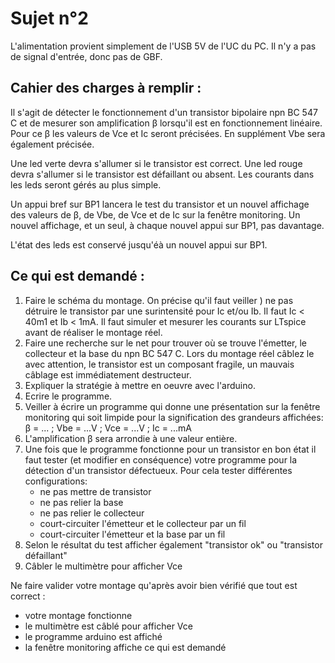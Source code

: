 # Sujet n°2

L'alimentation provient simplement de l'USB 5V de l'UC du PC.
Il n'y a pas de signal d'entrée, donc pas de GBF.

## Cahier des charges à remplir :

Il s'agit de détecter le fonctionnement d'un transistor bipolaire npn BC 547 C et de mesurer son amplification β lorsqu'il est en fonctionnement linéaire. Pour ce β les valeurs de Vce et Ic seront précisées. En supplément Vbe sera également précisée.

Une led verte devra s'allumer si le transistor est correct.
Une led rouge devra s'allumer si le transistor est défaillant ou absent.
Les courants dans les leds seront gérés au plus simple.

Un appui bref sur BP1 lancera le test du transistor et un nouvel affichage des valeurs de β, de Vbe, de Vce et de Ic sur la fenêtre monitoring. Un nouvel affichage, et un seul, à chaque nouvel appui sur BP1, pas davantage.

L'état des leds est conservé jusqu'éà un nouvel appui sur BP1.

## Ce qui est demandé :

1.	Faire le schéma du montage. On précise qu'il faut veiller ) ne pas détruire le transistor par une surintensité pour Ic et/ou Ib. Il faut Ic < 40m1 et Ib < 1mA. Il faut simuler et mesurer les courants sur LTspice avant de réaliser le montage réel.
2.	Faire une recherche sur le net pour trouver où se trouve l'émetter, le collecteur et la base du npn BC 547 C. Lors du montage réel câblez le avec attention, le transistor est un composant fragile, un mauvais câblage est immédiatement destructeur.
3.	Expliquer la stratégie à mettre en oeuvre avec l'arduino.
4.	Ecrire le programme.
5.	Veiller à écrire un programme qui donne une présentation sur la fenêtre monitoring qui soit limpide pour la signification des grandeurs affichées:
		β = ... ; Vbe = ...V ; Vce = ...V ; Ic = ...mA
6.	L'amplification β sera arrondie à une valeur entière.
7.	Une fois que le programme fonctionne pour un transistor en bon état il faut tester (et modifier en conséquence) votre programme pour la détection d'un transistor défectueux.
	Pour cela tester différentes configurations:
	 - ne pas mettre de transistor
	 - ne pas relier la base
	 - ne pas relier le collecteur
	 - court-circuiter l'émetteur et le collecteur par un fil
	 - court-circuiter l'émetteur et la base par un fil
8.	Selon le résultat du test afficher également "transistor ok" ou "transistor défaillant"
9.	Câbler le multimètre pour afficher Vce


Ne faire valider votre  montage qu'après avoir bien vérifié que tout est correct :
 - votre montage fonctionne
 - le multimètre est câblé pour afficher Vce
 - le programme arduino est affiché
 - la fenêtre monitoring affiche ce qui est demandé